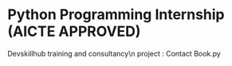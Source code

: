 # Python Programming Internship (AICTE APPROVED)
Devskillhub training and consultancy\n
project : Contact Book.py
